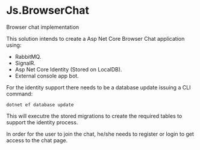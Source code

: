 # Js.BrowserChat
Browser chat implementation

This solution intends to create a Asp Net Core Browser Chat application using:

* RabbitMQ.
* SignalR.
* Asp Net Core Identity (Stored on LocalDB).
* External console app bot.

For the identity support there needs to be a database update issuing a CLI command:

`dotnet ef database update`

This will executre the stored migrations to create the required tables to support the identity process.

In order for the user to join the chat, he/she needs to register or login to get access to the chat page.